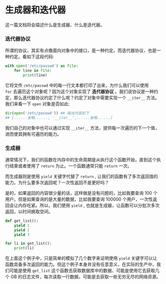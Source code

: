 # 生成器和迭代器

这一篇文档将会描述什么是生成器、什么是迭代器。

### 迭代器协议

所谓的协议，其实有点像面向对象中的接口，是一种约定。而迭代器协议，也是一种约定。看如下这段代码:

```python
with open('/etc/passwd') as file:
    for line in file:
        print(line)
```

它将文件 `/etc/passwd` 中的每一行文本都打印了出来，为什么我们可以使用 `for` 去遍历这个对象呢？因为这个对象实现了 **迭代器协议** 。我们说协议是一种约定，那么迭代器协议约定了什么呢？约定了对象中需要实现一个 `__iter__` 方法。我们来看一下 `open` 对象是否如此:

```python
dir(open('/etc/passwd')) ## 输出内容如下
## [......省略......, '__iter__',......省略......]
```

我们自己的对象中也可以通过实现 `__iter__` 方法，提供每一次遍历的下一个值，进而使其拥有可遍历的能力。

### 生成器

通常情况下，我们的函数在内存中的生命周期是从执行这个函数开始，直到这个执行结束或者使用了 `return` 为止。一个函数通常只能 `return` 一次。

而生成器则是使用 `yield` 关键字代替了 `return` , 让我们的函数有了多次返回值的能力。为什么要多次返回呢？一次性返回不是更好吗？

是的，如果返回的内容很少量的话，这样做是没有问题的，比如我要查询 100 个用户。但是如果查询的是大量的数据，比如我要查询 100000 个用户，一次性返回会让内存吃紧。所以，我们使用 `yield` , 也就是生成器，让函数可以分批次多次返回，以时间换取空间。

```python
def get_list():
    yield 1
    yield 2
    yield 3

for li in get_list():
    print(li)
```

在上面这个例子中，只是简单的模拟了几个数字来证明使用 `yield` 关键字可以让函数具备多次返回的能力。但这个例子本身并没有任意意义，在实际的生产中，我们可能是使用 `get_list` 这个函数去获取数据库中的数据、可能是使用它去获取几个 GB 的日志文件，每次读取一行数据，可能是去获取一些无穷无尽的网络资源。